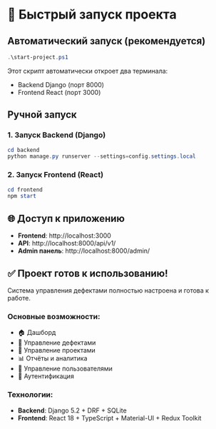 # 🚀 Быстрый запуск проекта

## Автоматический запуск (рекомендуется)

```powershell
.\start-project.ps1
```

Этот скрипт автоматически откроет два терминала:
- Backend Django (порт 8000)
- Frontend React (порт 3000)

## Ручной запуск

### 1. Запуск Backend (Django)
```powershell
cd backend
python manage.py runserver --settings=config.settings.local
```

### 2. Запуск Frontend (React)
```powershell
cd frontend
npm start
```

## 🌐 Доступ к приложению

- **Frontend**: http://localhost:3000
- **API**: http://localhost:8000/api/v1/
- **Admin панель**: http://localhost:8000/admin/

## ✅ Проект готов к использованию!

Система управления дефектами полностью настроена и готова к работе.

### Основные возможности:
- 🏠 Дашборд
- 🐛 Управление дефектами  
- 🏢 Управление проектами
- 📊 Отчёты и аналитика
- 👥 Управление пользователями
- 🔐 Аутентификация

### Технологии:
- **Backend**: Django 5.2 + DRF + SQLite
- **Frontend**: React 18 + TypeScript + Material-UI + Redux Toolkit

